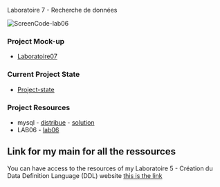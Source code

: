 Laboratoire 7 - Recherche de données

![ScreenCode-lab06](./README.png)  
 
### Project Mock-up 
 
* [Laboratoire07](https://ord15990.gitlab.io/notes-de-cours/module-7/laboratoire-select) 
### Current Project State 
 
* [Project-state](https://github.com/MiguelJerome/mysql-Lab06/issues) 
 
### Project Resources 
* mysql
        - [distribue](https://github.com/MiguelJerome/mysql-Lab06/blob/main/distribue.sql)
        - [solution](https://github.com/MiguelJerome/mysql-Lab06/blob/main/solution.sql)
* LAB06
        - [lab06](https://github.com/MiguelJerome/mysql-Lab06/blob/main/lab06.sql)        
 
  
## Link for my main for all the ressources
  
You can have access to the resources of my Laboratoire 5 - Création du Data Definition Language (DDL) website [this is the 
link](https://github.com/MiguelJerome/mysql-Lab06) 
